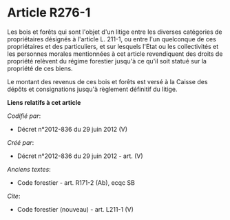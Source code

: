# Article R276-1

Les bois et forêts qui sont l'objet d'un litige entre les diverses catégories de propriétaires désignés à l'article L. 211-1,
ou entre l'un quelconque de ces propriétaires et des particuliers, et sur lesquels l'Etat ou les collectivités et les
personnes morales mentionnées à cet article revendiquent des droits de propriété relèvent du régime forestier jusqu'à ce
qu'il soit statué sur la propriété de ces biens.

Le montant des revenus de ces bois et forêts est versé à la Caisse des dépôts et consignations jusqu'à règlement définitif du
litige.

**Liens relatifs à cet article**

_Codifié par_:

  - Décret n°2012-836 du 29 juin 2012 (V)

_Créé par_:

  - Décret n°2012-836 du 29 juin 2012 - art. (V)

_Anciens textes_:

  - Code forestier - art. R171-2 (Ab), ecqc SB

_Cite_:

  - Code forestier (nouveau) - art. L211-1 (V)
